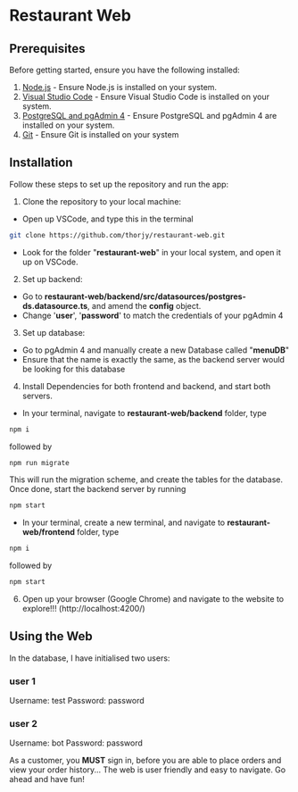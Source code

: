 # Restaurant Web

## Prerequisites

Before getting started, ensure you have the following installed:

1. [Node.js](https://nodejs.org/) - Ensure Node.js is installed on your system.
2. [Visual Studio Code](https://code.visualstudio.com/) - Ensure Visual Studio Code is installed on your system.
3. [PostgreSQL and pgAdmin 4](https://www.pgadmin.org/download/) - Ensure PostgreSQL and pgAdmin 4 are installed on your system.
4. [Git](https://git-scm.com/) - Ensure Git is installed on your system

## Installation

Follow these steps to set up the repository and run the app:

1. Clone the repository to your local machine:
  - Open up VSCode, and type this in the terminal
```bash
git clone https://github.com/thorjy/restaurant-web.git
```
  - Look for the folder "**restaurant-web**" in your local system, and open it up on VSCode.


2. Set up backend:
  - Go to **restaurant-web/backend/src/datasources/postgres-ds.datasource.ts**, and amend the **config** object.
  - Change '**user**', '**password**' to match the credentials of your pgAdmin 4
3. Set up database:
- Go to pgAdmin 4 and manually create a new Database called "**menuDB**"
- Ensure that the name is exactly the same, as the backend server would be looking for this database
4. Install Dependencies for both frontend and backend, and start both servers.
  - In your terminal, navigate to **restaurant-web/backend** folder, type 
  ```bash
npm i
```
followed by
 ```bash
npm run migrate
```
This will run the migration scheme, and create the tables for the database. Once done, start the backend server by running
 ```bash
npm start
```
  - In your terminal, create a new terminal, and navigate to **restaurant-web/frontend** folder, type
 ```bash
npm i
```
followed by
 ```bash
npm start
```
6. Open up your browser (Google Chrome) and navigate to the website to explore!!! (http://localhost:4200/)


## Using the Web
In the database, I have initialised two users:
### user 1 
Username: test
Password: password

### user 2
Username: bot
Password: password

As a customer, you **MUST** sign in, before you are able to place orders and view your order history...
The web is user friendly and easy to navigate. Go ahead and have fun!
